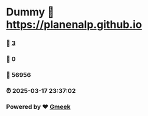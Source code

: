 # Dummy :link: https://planenalp.github.io 
### :page_facing_up: [3](https://planenalp.github.io/tag.html) 
### :speech_balloon: 0 
### :hibiscus: 56956 
### :alarm_clock: 2025-03-17 23:37:02 
### Powered by :heart: [Gmeek](https://github.com/Meekdai/Gmeek)
